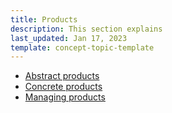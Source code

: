 ```yaml
---
title: Products
description: This section explains 
last_updated: Jan 17, 2023
template: concept-topic-template
---
```

* [Abstract products](/docs/marketplace/user/back-office-user-guides/202212.0/catalog/products/abstract-products/abstract-products.html)
* [Concrete products](/docs/marketplace/user/back-office-user-guides/202212.0/catalog/products/concrete-products/creating-product-variants.html)
* [Managing products](/docs/marketplace/user/back-office-user-guides/202212.0/catalog/products/managing-products.html)
